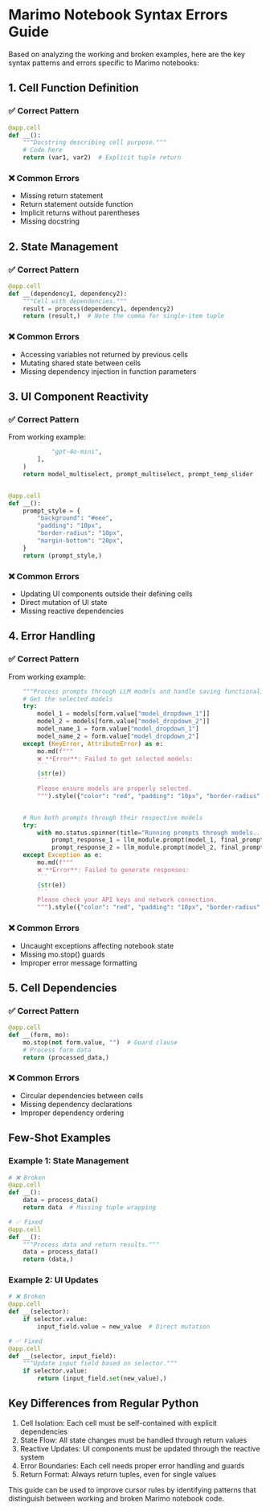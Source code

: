# Marimo Notebook Syntax Errors Guide

Based on analyzing the working and broken examples, here are the key syntax patterns and errors specific to Marimo notebooks:

## 1. Cell Function Definition

### ✅ Correct Pattern
```python
@app.cell
def __():
    """Docstring describing cell purpose."""
    # Code here
    return (var1, var2)  # Explicit tuple return
```

### ❌ Common Errors
- Missing return statement
- Return statement outside function
- Implicit returns without parentheses
- Missing docstring

## 2. State Management

### ✅ Correct Pattern
```python
@app.cell
def __(dependency1, dependency2):
    """Cell with dependencies."""
    result = process(dependency1, dependency2)
    return (result,)  # Note the comma for single-item tuple
```

### ❌ Common Errors
- Accessing variables not returned by previous cells
- Mutating shared state between cells
- Missing dependency injection in function parameters

## 3. UI Component Reactivity

### ✅ Correct Pattern
From working example:

```75:89:mariomo_multi_language_model_ranker.py
            "gpt-4o-mini",
        ],
    )
    return model_multiselect, prompt_multiselect, prompt_temp_slider


@app.cell
def __():
    prompt_style = {
        "background": "#eee",
        "padding": "10px",
        "border-radius": "10px",
        "margin-bottom": "20px",
    }
    return (prompt_style,)
```


### ❌ Common Errors
- Updating UI components outside their defining cells
- Direct mutation of UI state
- Missing reactive dependencies

## 4. Error Handling

### ✅ Correct Pattern
From working example:

````420:449:marimo_prompt_analysis.py
    """Process prompts through LLM models and handle saving functionality."""
    # Get the selected models
    try:
        model_1 = models[form.value["model_dropdown_1"]]
        model_2 = models[form.value["model_dropdown_2"]]
        model_name_1 = form.value["model_dropdown_1"]
        model_name_2 = form.value["model_dropdown_2"]
    except (KeyError, AttributeError) as e:
        mo.md(f"""
        ❌ **Error**: Failed to get selected models:
        ```
        {str(e)}
        ```
        Please ensure models are properly selected.
        """).style({"color": "red", "padding": "10px", "border-radius": "5px", "background": "#ffebee"})


    # Run both prompts through their respective models
    try:
        with mo.status.spinner(title="Running prompts through models..."):
            prompt_response_1 = llm_module.prompt(model_1, final_prompt_1)
            prompt_response_2 = llm_module.prompt(model_2, final_prompt_2)
    except Exception as e:
        mo.md(f"""
        ❌ **Error**: Failed to generate responses:
        ```
        {str(e)}
        ```
        Please check your API keys and network connection.
        """).style({"color": "red", "padding": "10px", "border-radius": "5px", "background": "#ffebee"})
````


### ❌ Common Errors
- Uncaught exceptions affecting notebook state
- Missing mo.stop() guards
- Improper error message formatting

## 5. Cell Dependencies

### ✅ Correct Pattern
```python
@app.cell
def __(form, mo):
    mo.stop(not form.value, "")  # Guard clause
    # Process form data
    return (processed_data,)
```

### ❌ Common Errors
- Circular dependencies between cells
- Missing dependency declarations
- Improper dependency ordering

## Few-Shot Examples

### Example 1: State Management
```python
# ❌ Broken
@app.cell
def __():
    data = process_data()
    return data  # Missing tuple wrapping

# ✅ Fixed
@app.cell
def __():
    """Process data and return results."""
    data = process_data()
    return (data,)
```

### Example 2: UI Updates
```python
# ❌ Broken
@app.cell
def __(selector):
    if selector.value:
        input_field.value = new_value  # Direct mutation

# ✅ Fixed
@app.cell
def __(selector, input_field):
    """Update input field based on selector."""
    if selector.value:
        return (input_field.set(new_value),)
```

## Key Differences from Regular Python

1. Cell Isolation: Each cell must be self-contained with explicit dependencies
2. State Flow: All state changes must be handled through return values
3. Reactive Updates: UI components must be updated through the reactive system
4. Error Boundaries: Each cell needs proper error handling and guards
5. Return Format: Always return tuples, even for single values

This guide can be used to improve cursor rules by identifying patterns that distinguish between working and broken Marimo notebook code.
